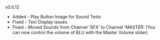 v0.0.12

- Added - Play Button Image for Sound Tests
- Fixed - Text Display issues
- Fixed - Moved Sounds from Channel 'SFX' to Channel 'MASTER'
  (You can now control the volume of BLU with the Master Volume slider)
